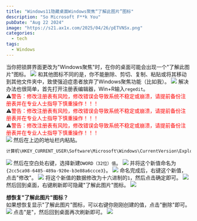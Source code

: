 ```yaml
---
title: "Windows11隐藏桌面Windows聚焦“了解此图片”图标"
description: "So Microsoft F**k You"
pubDate: "Aug 22 2024"
image: "https://s21.ax1x.com/2025/04/26/pETVNSx.png"
categories:
  - tech
tags:
  - Windows
---
```

当你把锁屏界面更改为"Windows聚焦"时，在你的桌面可能会出现一个"了解此图片"图标。
![](https://pic.imgdb.cn/item/66befd0ed9c307b7e95f1941.png)
和其他图标不同的是，你不能删除、剪切、复制、粘贴或将其移动到其他文件夹中，致使强迫症患者放弃了Windows聚焦功能（比如我）。
![](https://pic.imgdb.cn/item/66befdd0d9c307b7e95fc4c2.png)
解决办法也很简单，首先打开注册表编辑器，Win+R输入`regedit`。  
⚠️<font color=FF0000>警告：修改注册表有风险，修改错误会导致系统不稳定或崩溃，请提前备份注册表并在专业人士指导下慎重操作！！！</font>  
⚠️<font color=FF0000>警告：修改注册表有风险，修改错误会导致系统不稳定或崩溃，请提前备份注册表并在专业人士指导下慎重操作！！！</font>  
⚠️<font color=FF0000>警告：修改注册表有风险，修改错误会导致系统不稳定或崩溃，请提前备份注册表并在专业人士指导下慎重操作！！！</font>  
![](https://pic.imgdb.cn/item/66befe3bd9c307b7e9602d9a.png)
然后在上边的地址栏内粘贴。  
```txt
计算机\HKEY_CURRENT_USER\Software\Microsoft\Windows\CurrentVersion\Explorer\HideDesktopIcons\NewStartPanel
```
![](https://pic.imgdb.cn/item/66beff19d9c307b7e960f3ff.png)
然后在空白处右键，选择新建`DWORD（32位）值`。
![](https://pic.imgdb.cn/item/66beff2ad9c307b7e9610272.png)
并将这个新值命名为`{2cc5ca98-6485-489a-920e-b3e88a6ccce3}`。
![](https://pic.imgdb.cn/item/66beff89d9c307b7e9614e8d.png)
命名完成后，右键这个新值，点击"修改"。
![](https://pic.imgdb.cn/item/66beffc8d9c307b7e9618289.png)
将这个新值的数据修改为十六进制的`1`，然后点击确定即可。
![](https://pic.imgdb.cn/item/66bf0009d9c307b7e961b5b9.png)
然后回到桌面，右键刷新即可隐藏"了解此图片"图标。
![](https://pic.imgdb.cn/item/66bf005ed9c307b7e961fdde.png)

**想恢复"了解此图片"图标？**  
如果想恢复显示"了解此图片"图标，可以右键你刚刚创建的值，点击"删除"即可。
![](https://pic.imgdb.cn/item/66bf00c9d9c307b7e9625dd3.png)
点击"是"，然后回到桌面再次刷新即可。
![](https://pic.imgdb.cn/item/66bf00d3d9c307b7e9626623.png)
